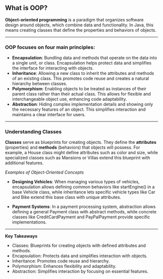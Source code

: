 ## What is OOP?

**Object-oriented programming** is a paradigm that organizes software design around objects, which combine data and functionality. In Java, this means creating classes that define the properties and behaviors of objects.

---

### OOP focuses on four main principles:

- **Encapsulation**: Bundling data and methods that operate on the data into a single unit, or class. Encapsulation helps protect data and simplifies the interface for interacting with objects.
- **Inheritance**: Allowing a new class to inherit the attributes and methods of an existing class. This promotes code reuse and creates a natural hierarchy between classes.
- **Polymorphism**: Enabling objects to be treated as instances of their parent class rather than their actual class. This allows for flexible and interchangeable object use, enhancing code adaptability.
- **Abstraction**: Hiding complex implementation details and showing only the necessary features of an object. This simplifies interaction and maintains a clear interface for users.

---

### Understanding Classes

**Classes** serve as blueprints for creating objects. They define the **attributes** (properties) and **methods** (behaviors) that objects will possess. For example, a House class might define attributes such as color and size, while specialized classes such as Mansions or Villas extend this blueprint with additional features.

*Examples of Object-Oriented Concepts*

- **Designing Vehicles**: When managing various types of vehicles, encapsulation allows defining common behaviors like startEngine() in a base Vehicle class, while inheritance lets specific vehicle types like Car and Bike extend this base class with unique attributes.

- **Payment Systems**: In a payment processing system, abstraction allows defining a general Payment class with abstract methods, while concrete classes like CreditCardPayment and PayPalPayment provide specific implementations.

---

**Key Takeaways**

- Classes: Blueprints for creating objects with defined attributes and methods.
- Encapsulation: Protects data and simplifies interaction with objects.
- Inheritance: Promotes code reuse and hierarchy.
- Polymorphism: Enhances flexibility and adaptability.
- Abstraction: Simplifies interaction by focusing on essential features.